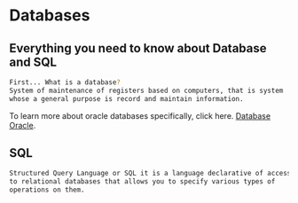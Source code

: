 # Databases

## Everything you need to know about Database and SQL

~~~bash
First... What is a database?
System of maintenance of registers based on computers, that is system 
whose a general purpose is record and maintain information.  
~~~
To learn more about oracle databases specifically, click here. [Database Oracle](https://www.oracle.com/mx/database/what-is-database/#link1).


## SQL

~~~bash
Structured Query Language or SQL it is a language declarative of access 
to relational databases that allows you to specify various types of 
operations on them.
~~~

